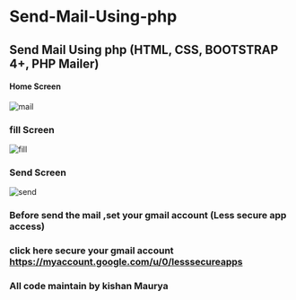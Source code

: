 # Send-Mail-Using-php
## Send Mail Using php (HTML, CSS, BOOTSTRAP 4+, PHP Mailer)

#### Home Screen

![mail](https://user-images.githubusercontent.com/45098599/79381041-fae2dd00-7f7e-11ea-8c54-2663f223be67.png)

### fill Screen

![fill](https://user-images.githubusercontent.com/45098599/79381320-704ead80-7f7f-11ea-8573-b77924fea542.png)

### Send Screen

![send](https://user-images.githubusercontent.com/45098599/79381050-fe766400-7f7e-11ea-9c13-96bc46c6ce4c.png)



### Before send the mail ,set your gmail account (Less secure app access)
### click here secure your gmail account https://myaccount.google.com/u/0/lesssecureapps


### All code maintain by kishan Maurya

